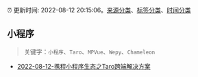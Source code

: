 :alarm_clock: 更新时间: 2022-08-12 20:15:06。[来源分类](../README.md)、[标签分类](../TAGS.md)、[时间分类](../TIMELINE.md)

## 小程序


> 关键字：`小程序`、`Taro`、`MPVue`、`Wepy`、`Chameleon`



- [2022-08-12-携程小程序生态之Taro跨端解决方案](https://toutiao.io/k/5o14o6m) 